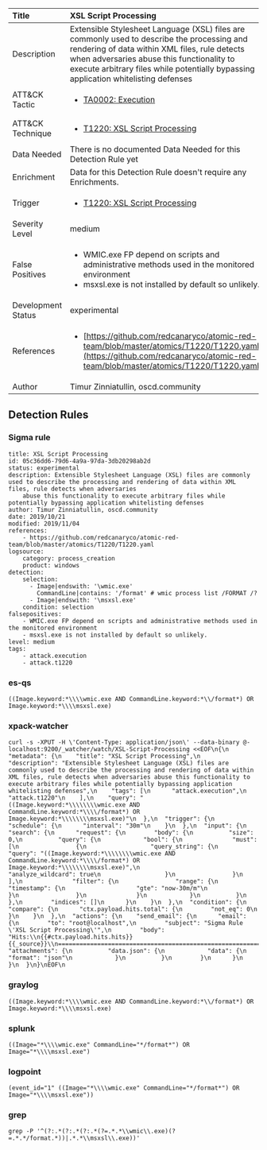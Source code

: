 | Title                | XSL Script Processing                                                                                                                                                 |
|:---------------------|:------------------------------------------------------------------------------------------------------------------------------------------------------------|
| Description          | Extensible Stylesheet Language (XSL) files are commonly used to describe the processing and rendering of data within XML files, rule detects when adversaries abuse this functionality to execute arbitrary files while potentially bypassing application whitelisting defenses                                                                                                                                           |
| ATT&amp;CK Tactic    |  <ul><li>[TA0002: Execution](https://attack.mitre.org/tactics/TA0002)</li></ul>  |
| ATT&amp;CK Technique | <ul><li>[T1220: XSL Script Processing](https://attack.mitre.org/techniques/T1220)</li></ul>  |
| Data Needed          |  There is no documented Data Needed for this Detection Rule yet  |
| Enrichment           |  Data for this Detection Rule doesn't require any Enrichments.  |
| Trigger              | <ul><li>[T1220: XSL Script Processing](../Triggers/T1220.md)</li></ul>  |
| Severity Level       | medium |
| False Positives      | <ul><li>WMIC.exe FP depend on scripts and administrative methods used in the monitored environment</li><li>msxsl.exe is not installed by default so unlikely.</li></ul>  |
| Development Status   | experimental |
| References           | <ul><li>[https://github.com/redcanaryco/atomic-red-team/blob/master/atomics/T1220/T1220.yaml](https://github.com/redcanaryco/atomic-red-team/blob/master/atomics/T1220/T1220.yaml)</li></ul>  |
| Author               | Timur Zinniatullin, oscd.community |


## Detection Rules

### Sigma rule

```
title: XSL Script Processing
id: 05c36dd6-79d6-4a9a-97da-3db20298ab2d
status: experimental
description: Extensible Stylesheet Language (XSL) files are commonly used to describe the processing and rendering of data within XML files, rule detects when adversaries
    abuse this functionality to execute arbitrary files while potentially bypassing application whitelisting defenses
author: Timur Zinniatullin, oscd.community
date: 2019/10/21
modified: 2019/11/04
references:
    - https://github.com/redcanaryco/atomic-red-team/blob/master/atomics/T1220/T1220.yaml
logsource:
    category: process_creation
    product: windows
detection:
    selection:
      - Image|endswith: '\wmic.exe'
        CommandLine|contains: '/format' # wmic process list /FORMAT /?
      - Image|endswith: '\msxsl.exe'
    condition: selection
falsepositives:
    - WMIC.exe FP depend on scripts and administrative methods used in the monitored environment
    - msxsl.exe is not installed by default so unlikely.
level: medium
tags:
    - attack.execution
    - attack.t1220

```





### es-qs
    
```
((Image.keyword:*\\\\wmic.exe AND CommandLine.keyword:*\\/format*) OR Image.keyword:*\\\\msxsl.exe)
```


### xpack-watcher
    
```
curl -s -XPUT -H \'Content-Type: application/json\' --data-binary @- localhost:9200/_watcher/watch/XSL-Script-Processing <<EOF\n{\n  "metadata": {\n    "title": "XSL Script Processing",\n    "description": "Extensible Stylesheet Language (XSL) files are commonly used to describe the processing and rendering of data within XML files, rule detects when adversaries abuse this functionality to execute arbitrary files while potentially bypassing application whitelisting defenses",\n    "tags": [\n      "attack.execution",\n      "attack.t1220"\n    ],\n    "query": "((Image.keyword:*\\\\\\\\wmic.exe AND CommandLine.keyword:*\\\\/format*) OR Image.keyword:*\\\\\\\\msxsl.exe)"\n  },\n  "trigger": {\n    "schedule": {\n      "interval": "30m"\n    }\n  },\n  "input": {\n    "search": {\n      "request": {\n        "body": {\n          "size": 0,\n          "query": {\n            "bool": {\n              "must": [\n                {\n                  "query_string": {\n                    "query": "((Image.keyword:*\\\\\\\\wmic.exe AND CommandLine.keyword:*\\\\/format*) OR Image.keyword:*\\\\\\\\msxsl.exe)",\n                    "analyze_wildcard": true\n                  }\n                }\n              ],\n              "filter": {\n                "range": {\n                  "timestamp": {\n                    "gte": "now-30m/m"\n                  }\n                }\n              }\n            }\n          }\n        },\n        "indices": []\n      }\n    }\n  },\n  "condition": {\n    "compare": {\n      "ctx.payload.hits.total": {\n        "not_eq": 0\n      }\n    }\n  },\n  "actions": {\n    "send_email": {\n      "email": {\n        "to": "root@localhost",\n        "subject": "Sigma Rule \'XSL Script Processing\'",\n        "body": "Hits:\\n{{#ctx.payload.hits.hits}}{{_source}}\\n================================================================================\\n{{/ctx.payload.hits.hits}}",\n        "attachments": {\n          "data.json": {\n            "data": {\n              "format": "json"\n            }\n          }\n        }\n      }\n    }\n  }\n}\nEOF\n
```


### graylog
    
```
((Image.keyword:*\\\\wmic.exe AND CommandLine.keyword:*\\/format*) OR Image.keyword:*\\\\msxsl.exe)
```


### splunk
    
```
((Image="*\\\\wmic.exe" CommandLine="*/format*") OR Image="*\\\\msxsl.exe")
```


### logpoint
    
```
(event_id="1" ((Image="*\\\\wmic.exe" CommandLine="*/format*") OR Image="*\\\\msxsl.exe"))
```


### grep
    
```
grep -P '^(?:.*(?:.*(?:.*(?=.*.*\\wmic\\.exe)(?=.*.*/format.*))|.*.*\\msxsl\\.exe))'
```



